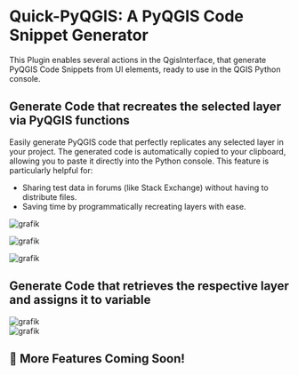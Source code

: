 # Quick-PyQGIS: A PyQGIS Code Snippet Generator

This Plugin enables several actions in the QgisInterface, that generate PyQGIS Code Snippets from UI elements, ready to use in the QGIS Python console.

## Generate Code that recreates the selected layer via PyQGIS functions
Easily generate PyQGIS code that perfectly replicates any selected layer in your project. The generated code is automatically copied to your clipboard, allowing you to paste it directly into the Python console.
This feature is particularly helpful for:
- Sharing test data in forums (like Stack Exchange) without having to distribute files.
- Saving time by programmatically recreating layers with ease.

![grafik](https://github.com/user-attachments/assets/c35c3dd7-8566-4b23-a4bf-c627c3a7ddd3)

![grafik](https://github.com/user-attachments/assets/ea1c3688-7319-4e9a-b8c7-13e64b6722cf)

![grafik](https://github.com/user-attachments/assets/60109d6e-f03d-44b9-9328-62bcf09ec6a2)

## Generate Code that retrieves the respective layer and assigns it to variable
![grafik](https://github.com/user-attachments/assets/67a8d2ae-aa70-4dc9-bfcc-a87253265559)
<br>
![grafik](https://github.com/user-attachments/assets/cbe9b093-dcca-46be-ada0-6e7a5c948bdc)
<br>
## 🚀 More Features Coming Soon!

